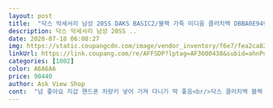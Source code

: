 ```yaml
---
layout: post 
title:  "닥스 악세서리 남성 20SS DAKS BASIC2/블랙 가죽 미디움 클러치백 DBBA0E949BK" 
description: 닥스 악세서리 남성 20SS ..
date: 2020-07-18 06:08:27 
img: https://static.coupangcdn.com/image/vendor_inventory/f6e7/fea2ca82f2c43ec3b4e40ea1d25b94fdcfa89204b8d3b61ecddf84c9ae3e.jpg 
linkUrl: https://link.coupang.com/re/AFFSDP?lptag=AF3600438&subid=ahnPublicAsk&pageKey=336103217&itemId=1072219686&vendorItemId=5563324885&traceid=V0-113-620fb557e62d33f7 
categories: [1002] 
color: A6A6A6 
price: 90440 
author: Ask View Shop 
cont:  "넘 좋아요 지갑 핸드폰 차량키 넣어 가져 다니기 딱 좋음<br/>닥스 클러치백 블랙 색상으로 구매했는데요 ㅎㅎ<br/>선물용으로 딱좋고 많은 물건이 들어가는것은 아니지만 자주쓰는 물건넣고 다니기는 편해요!<br/>우선 사이즈가 제가 딱 원하던 크기라 좋구<br/>친구한테 지갑 선물받은랑 가죽이 같아서 셋트 같아요<br/>필요한 물건들만 넣고 다니기에 더 좋아요<br/>" 
---
```

